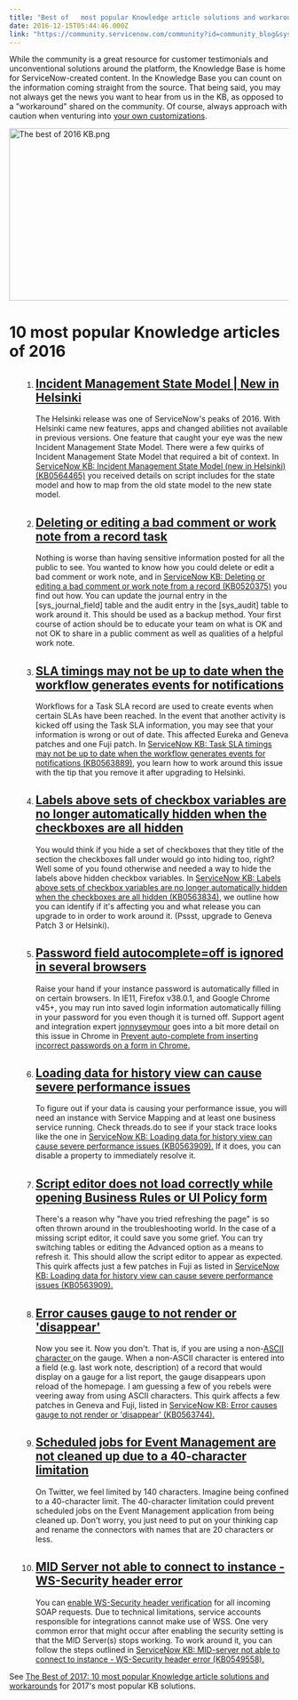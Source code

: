 ```yaml
---
title: "Best of   most popular Knowledge article solutions and workarounds"
date: 2016-12-15T05:44:46.000Z
link: "https://community.servicenow.com/community?id=community_blog&sys_id=df7ce2e1dbd0dbc01dcaf3231f96198c"
---
```

<p>While the community is a great resource for customer testimonials and unconventional solutions around the platform, the Knowledge Base is home for ServiceNow-created content. In the Knowledge Base you can count on the information coming straight from the source. That being said, you may not always get the news you want to hear from us in the KB, as opposed to a "workaround" shared on the community. Of course, always approach with caution when venturing into <a title="" _jive_internal="true" href="/community?id=community_blog&sys_id=666d2e29dbd0dbc01dcaf3231f96195e">your own customizations</a>.</p><p></p><p><img   alt="The best of 2016 KB.png" class="image-1 jive-image" src="83cf633ddb98dfc0b322f4621f9619c8.iix" style="width: 620px; height: 310px; display: block; margin-left: auto; margin-right: auto;"/></p><p></p><h1>10 most popular Knowledge articles of 2016</h1><ol><ol><li><h2><a title="i.service-now.com/kb_view.do?sysparm_article=KB0564465" href="https://hi.service-now.com/kb_view.do?sysparm_article=KB0564465">Incident Management State Model | New in Helsinki </a></h2><p>The Helsinki release was one of ServiceNow's peaks of 2016. With Helsinki came new features, apps and changed abilities not available in previous versions. One feature that caught your eye was the new Incident Management State Model. There were a few quirks of Incident Management State Model that required a bit of context. In <a href="https://hi.service-now.com/kb_view.do?sysparm_article=KB0564465" title="https://hi.service-now.com/kb_view.do?sysparm_article=KB0564465">ServiceNow KB: Incident Management State Model (new in Helsinki) (KB0564465)</a> you received details on script includes for the state model and how to map from the old state model to the new state model.</p></li><li><h2><a title="i.service-now.com/kb_view.do?sysparm_article=KB0520375" href="https://hi.service-now.com/kb_view.do?sysparm_article=KB0520375">Deleting or editing a bad comment or work note from a record task</a></h2><p>Nothing is worse than having sensitive information posted for all the public to see. You wanted to know how you could delete or edit a bad comment or work note, and in <a href="https://hi.service-now.com/kb_view.do?sysparm_article=KB0520375" title="https://hi.service-now.com/kb_view.do?sysparm_article=KB0520375">ServiceNow KB: Deleting or editing a bad comment or work note from a record (KB0520375)</a> you find out how. You can update the journal entry in the [sys_journal_field] table and the audit entry in the [sys_audit] table to work around it. This should be used as a backup method. Your first course of action should be to educate your team on what is OK and not OK to share in a public comment as well as qualities of a helpful work note.</p></li><li><h2><a title="i.service-now.com/kb_view.do?sysparm_article=KB0563889" href="https://hi.service-now.com/kb_view.do?sysparm_article=KB0563889">SLA timings may not be up to date when the workflow generates events for notifications</a></h2><p>Workflows for a Task SLA record are used to create events when certain SLAs have been reached. In the event that another activity is kicked off using the Task SLA information, you may see that your information is wrong or out of date. This affected Eureka and Geneva patches and one Fuji patch. In <a href="https://hi.service-now.com/kb_view.do?sysparm_article=KB0563889" title="https://hi.service-now.com/kb_view.do?sysparm_article=KB0563889">ServiceNow KB: Task SLA timings may not be up to date when the workflow generates events for notifications (KB0563889)</a>, you learn how to work around this issue with the tip that you remove it after upgrading to Helsinki.</p></li><li><h2><a title="i.service-now.com/kb_view.do?sysparm_article=KB0563834" href="https://hi.service-now.com/kb_view.do?sysparm_article=KB0563834">Labels above sets of checkbox variables are no longer automatically hidden when the checkboxes are all hidden</a></h2><p>You would think if you hide a set of checkboxes that they title of the section the checkboxes fall under would go into hiding too, right? Well some of you found otherwise and needed a way to hide the labels above hidden checkbox variables. In <a href="https://hi.service-now.com/kb_view.do?sysparm_article=KB0563834" title="https://hi.service-now.com/kb_view.do?sysparm_article=KB0563834">ServiceNow KB: Labels above sets of checkbox variables are no longer automatically hidden when the checkboxes are all hidden (KB0563834)</a>, we outline how you can identify if it's affecting you and what release you can upgrade to in order to work around it. (Pssst, upgrade to Geneva Patch 3 or Helsinki).</p></li><li><h2><a title="i.service-now.com/kb_view.do?sysparm_article=KB0563953" href="https://hi.service-now.com/kb_view.do?sysparm_article=KB0563953">Password field autocomplete=off is ignored in several browsers</a></h2><p>Raise your hand if your instance password is automatically filled in on certain browsers. In IE11, Firefox v38.0.1, and Google Chrome v45+, you may run into saved login information automatically filling in your password for you even though it is turned off. Support agent and integration expert <a title="jonnyseymour" __default_attr="45437" __jive_macro_name="user" class="jive_macro jive_macro_user" data-orig-content="jonnyseymour" data-renderedposition="984.984375_760.109375_107_16" href="/community?id=community_user_profile&user=b0035ee1db1c1fc09c9ffb651f9619d1">jonnyseymour</a> goes into a bit more detail on this issue in Chrome in <a __default_attr="5223" __jive_macro_name="blogpost" class="jive_macro jive_macro_blogpost" data-orig-content="Prevent auto-complete from inserting incorrect passwords on a form in Chrome." data-renderedposition="1005.984375_68_519_16" href="/community?id=community_blog&sys_id=0fcca265dbd0dbc01dcaf3231f9619b3" modifiedtitle="true" title="Prevent auto-complete from inserting incorrect passwords on a form in Chrome.">Prevent auto-complete from inserting incorrect passwords on a form in Chrome.</a></p></li><li><h2><a title="i.service-now.com/kb_view.do?sysparm_article=KB0563909" href="https://hi.service-now.com/kb_view.do?sysparm_article=KB0563909">Loading data for history view can cause severe performance issues</a></h2><p>To figure out if your data is causing your performance issue, you will need an instance with Service Mapping and at least one business service running. Check threads.do to see if your stack trace looks like the one in <a href="https://hi.service-now.com/kb_view.do?sysparm_article=KB0563909" title="https://hi.service-now.com/kb_view.do?sysparm_article=KB0563909">ServiceNow KB: Loading data for history view can cause severe performance issues (KB0563909).</a> If it does, you can disable a property to immediately resolve it.</p></li><li><h2><a title="i.service-now.com/kb_view.do?sysparm_article=KB0563909" href="https://hi.service-now.com/kb_view.do?sysparm_article=KB0563909">Script editor does not load correctly while opening Business Rules or UI Policy form</a></h2><p>There's a reason why "have you tried refreshing the page" is so often thrown around in the troubleshooting world. In the case of a missing script editor, it could save you some grief. You can try switching tables or editing the Advanced option as a means to refresh it. This should allow the script editor to appear as expected. This quirk affects just a few patches in Fuji as listed in <a href="https://hi.service-now.com/kb_view.do?sysparm_article=KB0563909" title="https://hi.service-now.com/kb_view.do?sysparm_article=KB0563909">ServiceNow KB: Loading data for history view can cause severe performance issues (KB0563909).</a></p></li><li><h2><a title="i.service-now.com/kb_view.do?sysparm_article=KB0563744" href="https://hi.service-now.com/kb_view.do?sysparm_article=KB0563744">Error causes gauge to not render or 'disappear'</a></h2><p>Now you see it. Now you don't. That is, if you are using a non-<a title="n.wikipedia.org/wiki/ASCII" href="https://en.wikipedia.org/wiki/ASCII">ASCII character </a>on the gauge. When a non-ASCII character is entered into a field (e.g. last work note, description) of a record that would display on a gauge for a list report, the gauge disappears upon reload of the homepage. I am guessing a few of you rebels were veering away from using ASCII characters. This quirk affects a few patches in Geneva and Fuji, listed in <a href="https://hi.service-now.com/kb_view.do?sysparm_article=KB0563744" title="https://hi.service-now.com/kb_view.do?sysparm_article=KB0563744">ServiceNow KB: Error causes gauge to not render or 'disappear' (KB0563744).</a></p></li><li><h2><a title="i.service-now.com/kb_view.do?sysparm_article=KB0563911" href="https://hi.service-now.com/kb_view.do?sysparm_article=KB0563911">Scheduled jobs for Event Management are not cleaned up due to a 40-character limitation</a></h2><p>On Twitter, we feel limited by 140 characters. Imagine being confined to a 40-character limit. The 40-character limitation could prevent scheduled jobs on the Event Management application from being cleaned up. Don't worry, you just need to put on your thinking cap and rename the connectors with names that are 20 characters or less.</p></li><li><h2><a title="i.service-now.com/kb_view.do?sysparm_article=KB0549558" href="https://hi.service-now.com/kb_view.do?sysparm_article=KB0549558">MID Server not able to connect to instance - WS-Security header error</a></h2><p>You can <a title="ocs.servicenow.com/bundle/helsinki-servicenow-platform/page/integrate/inbound-soap/task/t_EnableWS-SecurityVerification.html" href="https://docs.servicenow.com/bundle/helsinki-servicenow-platform/page/integrate/inbound-soap/task/t_EnableWS-SecurityVerification.html">enable WS-Security header verification</a> for all incoming SOAP requests. Due to technical limitations, service accounts responsible for integrations cannot make use of WSS. One very common error that might occur after enabling the security setting is that the MID Server(s) stops working. To work around it, you can follow the steps outlined in <a href="https://hi.service-now.com/kb_view.do?sysparm_article=KB0549558" title="https://hi.service-now.com/kb_view.do?sysparm_article=KB0549558">ServiceNow KB: MID-server not able to connect to instance - WS-Security header error (KB0549558).</a></p></li></ol></ol><p></p><p>See <a title="The Best of 2017: 10 most popular Knowledge article solutions and workarounds" __default_attr="7628" __jive_macro_name="blogpost" class="jive_macro jive_macro_blogpost" data-orig-content="The Best of 2017: 10 most popular Knowledge article solutions and workarounds" data-renderedposition="1508.765625_35.984375_525_16" href="/community?id=community_blog&sys_id=01ecea65dbd0dbc01dcaf3231f9619ab">The Best of 2017: 10 most popular Knowledge article solutions and workarounds</a> for 2017's most popular KB solutions.</p>